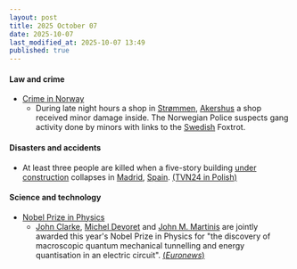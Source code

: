 ```yaml
---
layout: post
title: 2025 October 07
date: 2025-10-07
last_modified_at: 2025-10-07 13:49
published: true
---
```



#### Law and crime

* [Crime in Norway](https://en.wikipedia.org/wiki/Crime_in_Norway "Crime in Norway")
  * During late night hours a shop in [Strømmen](https://en.wikipedia.org/wiki/Str%C3%B8mmen "Strømmen"), [Akershus](https://en.wikipedia.org/wiki/Akershus "Akershus") a shop received minor damage inside. The Norwegian Police suspects gang activity done by minors with links to the [Swedish](https://en.wikipedia.org/wiki/Swedish "Swedish") Foxtrot.<ref>

#### Disasters and accidents

* At least three people are killed when a five-story building [under construction](https://en.wikipedia.org/wiki/Under_construction "Under construction") collapses in [Madrid](https://en.wikipedia.org/wiki/Madrid "Madrid"), [Spain](https://en.wikipedia.org/wiki/Spain "Spain"). [(TVN24 in Polish)](https://tvn24.pl/swiat/w-centrum-madrytu-zawalil-sie-budynek-st8687379)

#### Science and technology

* [Nobel Prize in Physics](https://en.wikipedia.org/wiki/Nobel_Prize_in_Physics "Nobel Prize in Physics")
  * [John Clarke](https://en.wikipedia.org/wiki/John_Clarke_%28physicist%29 "John Clarke (physicist)"), [Michel Devoret](https://en.wikipedia.org/wiki/Michel_Devoret "Michel Devoret") and [John M. Martinis](https://en.wikipedia.org/wiki/John_M._Martinis "John M. Martinis") are jointly awarded this year's Nobel Prize in Physics for "the discovery of macroscopic quantum mechanical tunnelling and energy quantisation in an electric circuit". [(*Euronews*)](https://www.euronews.com/next/2025/10/07/three-scientists-win-nobel-prize-in-physics-for-work-on-quantum-mechanics)
